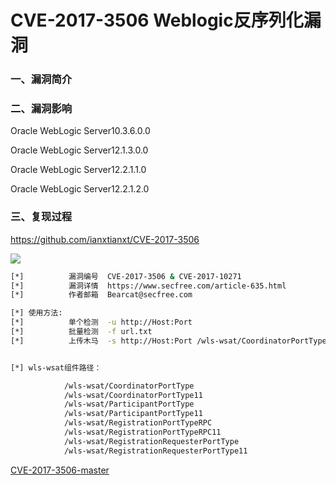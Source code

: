 # CVE-2017-3506 Weblogic反序列化漏洞

### 一、漏洞简介

### 二、漏洞影响

Oracle WebLogic Server10.3.6.0.0

Oracle WebLogic Server12.1.3.0.0

Oracle WebLogic Server12.2.1.1.0

Oracle WebLogic Server12.2.1.2.0

### 三、复现过程

https://github.com/ianxtianxt/CVE-2017-3506

![](images/15893752277989.png)



```bash
[*]          漏洞编号  CVE-2017-3506 & CVE-2017-10271
[*]          漏洞详情  https://www.secfree.com/article-635.html
[*]          作者邮箱  Bearcat@secfree.com

[*] 使用方法:
[*]          单个检测  -u http://Host:Port
[*]          批量检测  -f url.txt
[*]          上传木马  -s http://Host:Port /wls-wsat/CoordinatorPortType11 shell.jsp


[*] wls-wsat组件路径：

            /wls-wsat/CoordinatorPortType
            /wls-wsat/CoordinatorPortType11
            /wls-wsat/ParticipantPortType
            /wls-wsat/ParticipantPortType11
            /wls-wsat/RegistrationPortTypeRPC
            /wls-wsat/RegistrationPortTypeRPC11
            /wls-wsat/RegistrationRequesterPortType
            /wls-wsat/RegistrationRequesterPortType11
```

[CVE-2017-3506-master](file/CVE-2017-3506-master.zip)